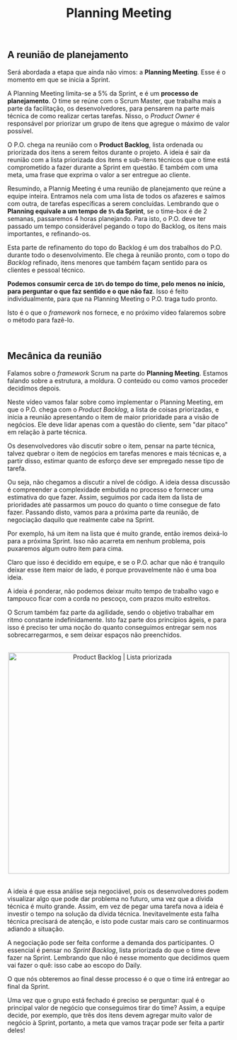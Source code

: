 <div align="center">

# Planning Meeting

</div>

<br>

## A reunião de planejamento

Será abordada a etapa que ainda não vimos: a **Planning Meeting**. Esse é o momento em que se inicia a Sprint. 

A Planning Meeting limita-se a 5% da Sprint, e é um **processo de planejamento**. O time se reúne com o Scrum Master, que trabalha mais a parte da facilitação, os desenvolvedores, para pensarem na parte mais técnica de como realizar certas tarefas. Nisso, o *Product Owner* é responsável por priorizar um grupo de itens que agregue o máximo de valor possível.

O P.O. chega na reunião com o **Product Backlog**, lista ordenada ou priorizada dos itens a serem feitos durante o projeto. A ideia é sair da reunião com a lista priorizada dos itens e sub-itens técnicos que o time está comprometido a fazer durante a Sprint em questão. E também com uma meta, uma frase que exprima o valor a ser entregue ao cliente.

Resumindo, a Plannig Meeting é uma reunião de planejamento que reúne a equipe inteira. Entramos nela com uma lista de todos os afazeres e saímos com outra, de tarefas específicas a serem concluídas. Lembrando que o **Planning equivale a um tempo de `5%` da Sprint**, se o time-box é de 2 semanas, passaremos 4 horas planejando. Para isto, o P.O. deve ter passado um tempo considerável pegando o topo do Backlog, os itens mais importantes, e refinando-os.

Esta parte de refinamento do topo do Backlog é um dos trabalhos do P.O. durante todo o desenvolvimento. Ele chega à reunião pronto, com o topo do *Backlog* refinado, itens menores que também façam sentido para os clientes e pessoal técnico.

**Podemos consumir cerca de `10%` do tempo do time, pelo menos no início, para perguntar o que faz sentido e o que não faz**. Isso é feito individualmente, para que na Planning Meeting o P.O. traga tudo pronto.

Isto é o que o *framework* nos fornece, e no próximo vídeo falaremos sobre o método para fazê-lo.

<br>

## Mecânica da reunião

Falamos sobre o *framework* Scrum na parte do **Planning Meeting**. Estamos falando sobre a estrutura, a moldura. O conteúdo ou como vamos proceder decidimos depois. 

Neste vídeo vamos falar sobre como implementar o Planning Meeting, em que o P.O. chega com o *Product Backlog*, a lista de coisas priorizadas, e inicia a reunião apresentando o item de maior prioridade para a visão de negócios. Ele deve lidar apenas com a questão do cliente, sem "dar pitaco" em relação à parte técnica.

Os desenvolvedores vão discutir sobre o item, pensar na parte técnica, talvez quebrar o item de negócios em tarefas menores e mais técnicas e, a partir disso, estimar quanto de esforço deve ser empregado nesse tipo de tarefa.

Ou seja, não chegamos a discutir a nível de código. A ideia dessa discussão é compreender a complexidade embutida no processo e fornecer uma estimativa do que fazer. Assim, seguimos por cada item da lista de prioridades até passarmos um pouco do quanto o time consegue de fato fazer. Passando disto, vamos para a próxima parte da reunião, de negociação daquilo que realmente cabe na Sprint.  

Por exemplo, há um item na lista que é muito grande, então iremos deixá-lo para a próxima Sprint. Isso não acarreta em nenhum problema, pois puxaremos algum outro item para cima. 

Claro que isso é decidido em equipe, e se o P.O. achar que não é tranquilo deixar esse item maior de lado, é porque provavelmente não é uma boa ideia.

A ideia é ponderar, não podemos deixar muito tempo de trabalho vago e tampouco ficar com a corda no pescoço, com prazos muito estreitos.

O Scrum também faz parte da agilidade, sendo o objetivo trabalhar em ritmo constante indefinidamente. Isto faz parte dos princípios ágeis, e para isso é preciso ter uma noção do quanto conseguimos entregar sem nos sobrecarregarmos, e sem deixar espaços não preenchidos.

<br>

<div align="center">

<img src="images/product-backlog-lista-priorizada.webp" alt="Product Backlog | Lista priorizada" width="500">

</div>

<br>

A ideia é que essa análise seja negociável, pois os desenvolvedores podem visualizar algo que pode dar problema no futuro, uma vez que a dívida técnica é muito grande. Assim, em vez de pegar uma tarefa nova a ideia é investir o tempo na solução da dívida técnica. Inevitavelmente esta falha técnica precisará de atenção, e isto pode custar mais caro se continuarmos adiando a situação.

A negociação pode ser feita conforme a demanda dos participantes. O essencial é pensar no *Sprint Backlog*, lista priorizada do que o time deve fazer na Sprint. Lembrando que não é nesse momento que decidimos quem vai fazer o quê: isso cabe ao escopo do Daily.

O que nós obteremos ao final desse processo é o que o time irá entregar ao final da Sprint. 

Uma vez que o grupo está fechado é preciso se perguntar: qual é o principal valor de negócio que conseguimos tirar do time? Assim, a equipe decide, por exemplo, que três dos itens devem agregar muito valor de negócio à Sprint, portanto, a meta que vamos traçar pode ser feita a partir deles!

